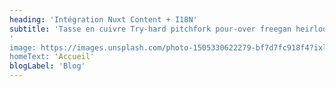 ```yaml
---
heading: 'Intégration Nuxt Content + I18N'
subtitle: 'Tasse en cuivre Try-hard pitchfork pour-over freegan heirloom neutra air plant tacos pressé à froid poke barbe sac fourre-tout. Heirloom echo park mlkshk sac fourre-tout selvage hot chicken authentique truffaut curcuma hexagone try-hard chambray.'
'
image: https://images.unsplash.com/photo-1505330622279-bf7d7fc918f4?ixlib=rb-1.2.1&ixid=eyJhcHBfaWQiOjEyMDd9&auto=format&fit=crop&w=1350&q=80
homeText: 'Accueil'
blogLabel: 'Blog'
---
```


<home-cover :heading="heading" :subtitle="subtitle" :image="image" :home-text="homeText" :blog-label="blogLabel"></home-cover>